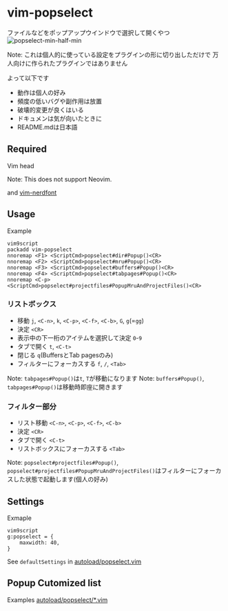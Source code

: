 # vim-popselect

ファイルなどをポップアップウインドウで選択して開くやつ
![popselect-min-half-min](https://github.com/user-attachments/assets/b9996b2e-2936-4168-9c5d-6ac4264a5d3f)

Note: これは個人的に使っている設定をプラグインの形に切り出しただけで
万人向けに作られたプラグインではありません

よって以下です

- 動作は個人の好み
- 頻度の低いバグや副作用は放置
- 破壊的変更が良くはいる
- ドキュメンは気が向いたときに
- README.mdは日本語

## Required

Vim head

Note: This does not support Neovim.


and [vim-nerdfont](https://github.com/lambdalisue/vim-nerdfont)

## Usage
Example
```
vim9script
packadd vim-popselect
nnoremap <F1> <ScriptCmd>popselect#dir#Popup()<CR>
nnoremap <F2> <ScriptCmd>popselect#mru#Popup()<CR>
nnoremap <F3> <ScriptCmd>popselect#buffers#Popup()<CR>
nnoremap <F4> <ScriptCmd>popselect#tabpages#Popup()<CR>
nnoremap <C-p> <ScriptCmd>popselect#projectfiles#PopupMruAndProjectFiles()<CR>
```

### リストボックス
- 移動 `j`, `<C-n>`, `k`, `<C-p>`, `<C-f>`, `<C-b>`, `G`, `g`(=`gg`)
- 決定 `<CR>`
- 表示中の下一桁のアイテムを選択して決定 `0`-`9`
- タブで開く `t`, `<C-t>`
- 閉じる `q`(BuffersとTab pagesのみ)
- フィルターにフォーカスする `f`, `/`, `<Tab>`

Note: `tabpages#Popup()`は`t`, `T`が移動になります
Note: `buffers#Popup()`, `tabpages#Popup()`は移動時即座に開きます

### フィルター部分
- リスト移動 `<C-n>`, `<C-p>`, `<C-f>`, `<C-b>`
- 決定 `<CR>`
- タブで開く `<C-t>`
- リストボックスにフォーカスする `<Tab>`

Note: `popselect#projectfiles#Popup()`, `popselect#projectfiles#PopupMruAndProjectFiles()`はフィルターにフォーカスした状態で起動します(個人の好み)

## Settings
Exmaple
```
vim9script
g:popselect = {
	maxwidth: 40,
}
```
See `defaultSettings` in [autoload/popselect.vim](autoload/popselect.vim)

## Popup Cutomized list
Examples
[autoload/popselect/*.vim](autoload/popselect)

